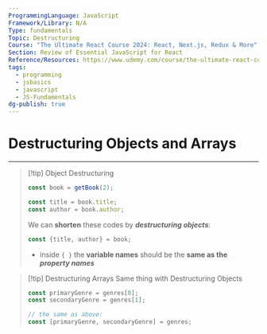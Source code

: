 ```yaml
---
ProgrammingLanguage: JavaScript
Framework/Library: N/A
Type: fundamentals
Topic: Destructuring
Course: "The Ultimate React Course 2024: React, Next.js, Redux & More"
Section: Review of Essential JavaScript for React
Reference/Resources: https://www.udemy.com/course/the-ultimate-react-course/
tags:
  - programming
  - jsbasics
  - javascript
  - JS-Fundamentals
dg-publish: true
---
```

# Destructuring Objects and Arrays

--- 

> [!tip] Object Destructuring
> ```javascript
> const book = getBook(2);
> 
> const title = book.title;
> const author = book.author;
> ```
> We can __shorten__ these codes by ___destructuring objects___:
> ```javascript
> const {title, author} = book;
> ```
> - inside `{ }` the __variable names__ should be the __same as the__ ___property names___

> [!tip] Destructuring Arrays
> Same thing with Destructuring Objects
> ```javascript
> const primaryGenre = genres[0];
> const secondaryGenre = genres[1];
> 
> // the same as above:
> const [primaryGenre, secondaryGenre] = genres;
> ```
